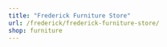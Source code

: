 ```yaml
---
title: "Frederick Furniture Store"
url: /frederick/frederick-furniture-store/
shop: furniture
---
```

